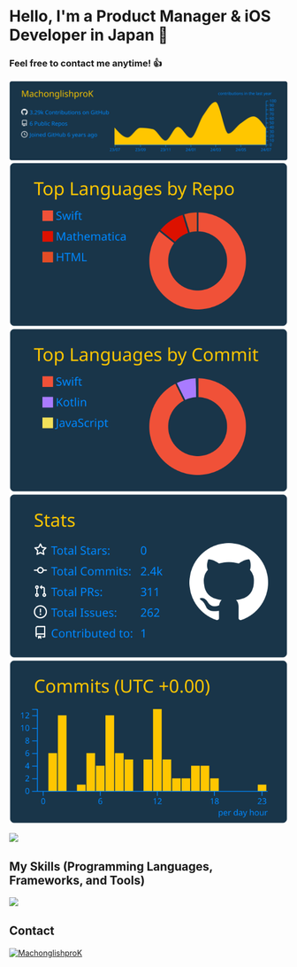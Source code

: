 # Hello, I'm a Product Manager & iOS Developer in Japan 👋

### Feel free to contact me anytime! 👍


[![](https://raw.githubusercontent.com/MachonglishproK/MachonglishproK/master/profile-summary-card-output/cobalt2/0-profile-details.svg)](https://github.com/vn7n24fzkq/github-profile-summary-cards)
[![](https://raw.githubusercontent.com/MachonglishproK/MachonglishproK/master/profile-summary-card-output/cobalt2/1-repos-per-language.svg)](https://github.com/vn7n24fzkq/github-profile-summary-cards) [![](https://raw.githubusercontent.com/MachonglishproK/MachonglishproK/master/profile-summary-card-output/cobalt2/2-most-commit-language.svg)](https://github.com/vn7n24fzkq/github-profile-summary-cards)
[![](https://raw.githubusercontent.com/MachonglishproK/MachonglishproK/master/profile-summary-card-output/cobalt2/3-stats.svg)](https://github.com/vn7n24fzkq/github-profile-summary-cards) [![](https://raw.githubusercontent.com/MachonglishproK/MachonglishproK/master/profile-summary-card-output/cobalt2/4-productive-time.svg)](https://github.com/vn7n24fzkq/github-profile-summary-cards)

<p align="left">
  <a href="https://github.com/ryo-ma/github-profile-trophy">
    <img src="https://github-profile-trophy.vercel.app/?username=MachonglishproK&theme=discord&no-frame=true" />
  </a>
</p>

## My Skills (Programming Languages, Frameworks, and Tools)

<img src="https://skillicons.dev/icons?i=swift,firebase,aws,kotlin,github" />

## Contact

<p align="left">
  <a href="https://twitter.com/MachonglishproK" target="blank"><img align="center" src="https://raw.githubusercontent.com/rahuldkjain/github-profile-readme-generator/master/src/images/icons/Social/twitter.svg" alt="MachonglishproK" height="30" width="40" /></a>
</p>

